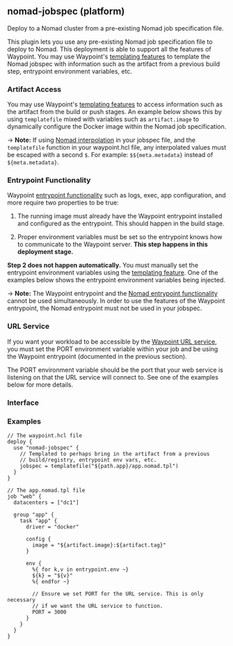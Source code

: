 <!-- This file was generated via `make gen/integrations-hcl` -->
## nomad-jobspec (platform)

Deploy to a Nomad cluster from a pre-existing Nomad job specification file.

This plugin lets you use any pre-existing Nomad job specification file to
deploy to Nomad. This deployment is able to support all the features of Waypoint.
You may use Waypoint's [templating features](/waypoint/docs/waypoint-hcl/functions/template)
to template the Nomad jobspec with information such as the artifact from
a previous build step, entrypoint environment variables, etc.

### Artifact Access

You may use Waypoint's [templating features](/waypoint/docs/waypoint-hcl/functions/template)
to access information such as the artifact from the build or push stages.
An example below shows this by using `templatefile` mixed with
variables such as `artifact.image` to dynamically configure the
Docker image within the Nomad job specification.

-> **Note:** If using [Nomad interpolation](/nomad/docs/runtime/interpolation) in your jobspec file,
and the `templatefile` function in your waypoint.hcl file, any interpolated values must be escaped with a second 
`$`. For example: `$${meta.metadata}` instead of `${meta.metadata}`.

### Entrypoint Functionality

Waypoint [entrypoint functionality](/waypoint/docs/entrypoint#functionality) such
as logs, exec, app configuration, and more require two properties to be true:

1. The running image must already have the Waypoint entrypoint installed
  and configured as the entrypoint. This should happen in the build stage.

2. Proper environment variables must be set so the entrypoint knows how
  to communicate to the Waypoint server. **This step happens in this
  deployment stage.**

**Step 2 does not happen automatically.** You must manually set the entrypoint
environment variables using the [templating feature](/waypoint/docs/waypoint-hcl/functions/template).
One of the examples below shows the entrypoint environment variables being
injected.

-> **Note:** The Waypoint entrypoint and the [Nomad entrypoint functionality](/nomad/docs/drivers/docker#entrypoint) 
cannot be used simultaneously. In order to use the features of the Waypoint entrypoint, the Nomad entrypoint must not be used in your jobspec.

### URL Service

If you want your workload to be accessible by the
[Waypoint URL service](/waypoint/docs/url), you must set the PORT environment variable
within your job and be using the Waypoint entrypoint (documented in the
previous section).

The PORT environment variable should be the port that your web service
is listening on that the URL service will connect to. See one of the examples
below for more details.

### Interface

### Examples

```hcl
// The waypoint.hcl file
deploy {
  use "nomad-jobspec" {
    // Templated to perhaps bring in the artifact from a previous
    // build/registry, entrypoint env vars, etc.
    jobspec = templatefile("${path.app}/app.nomad.tpl")
  }
}

// The app.nomad.tpl file
job "web" {
  datacenters = ["dc1"]

  group "app" {
    task "app" {
      driver = "docker"

      config {
        image = "${artifact.image}:${artifact.tag}"
      }

      env {
        %{ for k,v in entrypoint.env ~}
        ${k} = "${v}"
        %{ endfor ~}

        // Ensure we set PORT for the URL service. This is only necessary
        // if we want the URL service to function.
        PORT = 3000
      }
    }
  }
}
```

